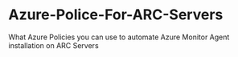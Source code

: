 # Azure-Police-For-ARC-Servers
What Azure Policies you can use to automate Azure Monitor Agent installation on ARC Servers

